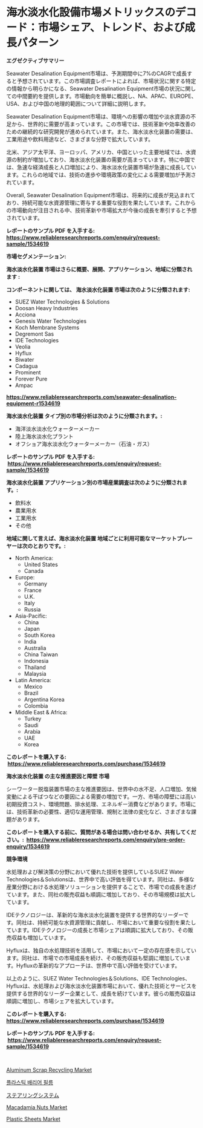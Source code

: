 <p><h1>海水淡水化設備市場メトリックスのデコード：市場シェア、トレンド、および成長パターン</h1></p><p><strong>エグゼクティブサマリー</strong></p>
<p><p>Seawater Desalination Equipment市場は、予測期間中に7%のCAGRで成長すると予想されています。この市場調査レポートによれば、市場状況に関する特定の情報から明らかになる、Seawater Desalination Equipment市場の状況に関しての中間要約を提供します。市場動向を簡単に概説し、NA、APAC、EUROPE、USA、および中国の地理的範囲について詳細に説明します。</p><p>Seawater Desalination Equipment市場は、環境への影響の増加や淡水資源の不足から、世界的に需要が高まっています。この市場では、技術革新や効率改善のための継続的な研究開発が進められています。また、海水淡水化装置の需要は、工業用途や飲料用途など、さまざまな分野で拡大しています。</p><p>北米、アジア太平洋、ヨーロッパ、アメリカ、中国といった主要地域では、水資源の制約が増加しており、海水淡水化装置の需要が高まっています。特に中国では、急速な経済成長と人口増加により、海水淡水化装置市場が急速に成長しています。これらの地域では、技術の進歩や環境政策の変化による需要増加が予測されています。</p><p>Overall, Seawater Desalination Equipment市場は、将来的に成長が見込まれており、持続可能な水資源管理に寄与する重要な役割を果たしています。これからの市場動向が注目される中、技術革新や市場拡大が今後の成長を牽引すると予想されています。</p></p>
<p><strong>レポートのサンプル PDF を入手する: <a href="https://www.reliableresearchreports.com/enquiry/request-sample/1534619">https://www.reliableresearchreports.com/enquiry/request-sample/1534619</a></strong></p>
<p><strong>市場セグメンテーション:</strong></p>
<p><strong> 海水淡水化装置 市場はさらに概要、展開、アプリケーション、地域に分類されます :</strong></p>
<p><strong>コンポーネントに関しては、 海水淡水化装置 市場は次のように分類されます: &nbsp;</strong></p>
<p><ul><li>SUEZ Water Technologies & Solutions</li><li>Doosan Heavy Industries</li><li>Acciona</li><li>Genesis Water Technologies</li><li>Koch Membrane Systems</li><li>Degremont Sas</li><li>IDE Technologies</li><li>Veolia</li><li>Hyflux</li><li>Biwater</li><li>Cadagua</li><li>Prominent</li><li>Forever Pure</li><li>Ampac</li></ul></p>
<p><strong><a href="https://www.reliableresearchreports.com/seawater-desalination-equipment-r1534619">https://www.reliableresearchreports.com/seawater-desalination-equipment-r1534619</a></strong></p>
<p><strong> 海水淡水化装置 タイプ別の市場分析は次のように分類されます。:</strong></p>
<p><ul><li>海洋淡水淡水化ウォーターメーカー</li><li>陸上海水淡水化プラント</li><li>オフショア海水淡水化ウォーターメーカー（石油・ガス）</li></ul></p>
<p><strong>レポートのサンプル PDF を入手する: &nbsp;<a href="https://www.reliableresearchreports.com/enquiry/request-sample/1534619">https://www.reliableresearchreports.com/enquiry/request-sample/1534619</a></strong></p>
<p><strong> 海水淡水化装置 アプリケーション別の市場産業調査は次のように分類されます。:</strong></p>
<p><ul><li>飲料水</li><li>農業用水</li><li>工業用水</li><li>その他</li></ul></p>
<p><strong>地域に関して言えば、海水淡水化装置 地域ごとに利用可能なマーケットプレーヤーは次のとおりです。:</strong></p>
<p><ul>
    <li>
        North America:
        <ul>
            <li>United States</li>
            <li>Canada</li>
        </ul>
    </li>
    <li>
        Europe:
        <ul>
            <li>Germany</li>
            <li>France</li>
            <li>U.K.</li>
            <li>Italy</li>
            <li>Russia</li>
        </ul>
    </li>
    <li>
        Asia-Pacific:
        <ul>
            <li>China</li>
            <li>Japan</li>
            <li>South Korea</li>
            <li>India</li>
            <li>Australia</li>
            <li>China Taiwan</li>
            <li>Indonesia</li>
            <li>Thailand</li>
            <li>Malaysia</li>
        </ul>
    </li>
    <li>
        Latin America:
        <ul>
            <li>Mexico</li>
            <li>Brazil</li>
            <li>Argentina Korea</li>
            <li>Colombia</li>
        </ul>
    </li>
    <li>
        Middle East & Africa:
        <ul>
            <li>Turkey</li>
            <li>Saudi</li>
            <li>Arabia</li>
            <li>UAE</li>
            <li>Korea</li>
        </ul>
    </li>
    </ul></p>
<p><strong>このレポートを購入する: &nbsp;<a href="https://www.reliableresearchreports.com/purchase/1534619">https://www.reliableresearchreports.com/purchase/1534619</a></strong></p>
<p><strong>海水淡水化装置 の主な推進要因と障壁 市場</strong></p>
<p><p>シーワーター脱塩装置市場の主な推進要因は、世界中の水不足、人口増加、気候変動による干ばつなどの要因による需要の増加です。一方、市場の障壁には高い初期投資コスト、環境問題、排水処理、エネルギー消費などがあります。市場には、技術革新の必要性、適切な運用管理、規制と法律の変化など、さまざまな課題があります。</p></p>
<p><strong>このレポートを購入する前に、質問がある場合は問い合わせるか、共有してください。:&nbsp; <a href="https://www.reliableresearchreports.com/enquiry/pre-order-enquiry/1534619">https://www.reliableresearchreports.com/enquiry/pre-order-enquiry/1534619</a></strong></p>
<p><strong>競争環境</strong></p>
<p><p>水処理および解決策の分野において優れた技術を提供しているSUEZ Water Technologies＆Solutionsは、世界中で高い評価を得ています。同社は、多様な産業分野における水処理ソリューションを提供することで、市場での成長を遂げています。また、同社の販売収益も順調に増加しており、その市場規模は拡大しています。</p><p>IDEテクノロジーは、革新的な海水淡水化装置を提供する世界的なリーダーです。同社は、持続可能な水資源管理に貢献し、市場において重要な役割を果たしています。IDEテクノロジーの成長と市場シェアは順調に拡大しており、その販売収益も増加しています。</p><p>Hyfluxは、独自の水処理技術を活用して、市場において一定の存在感を示しています。同社は、市場での市場成長を続け、その販売収益も堅調に増加しています。Hyfluxの革新的なアプローチは、世界中で高い評価を受けています。</p><p>以上のように、SUEZ Water Technologies＆Solutions、IDE Technologies、Hyfluxは、水処理および海水淡水化装置市場において、優れた技術とサービスを提供する世界的なリーダー企業として、成長を続けています。彼らの販売収益は順調に増加し、市場シェアを拡大しています。</p></p>
<p><strong>このレポートを購入する: &nbsp; <a href="https://www.reliableresearchreports.com/purchase/1534619">https://www.reliableresearchreports.com/purchase/1534619</a></strong></p>
<p><strong>レポートのサンプル PDF を入手する: &nbsp;<a href="https://www.reliableresearchreports.com/enquiry/request-sample/1534619">https://www.reliableresearchreports.com/enquiry/request-sample/1534619</a></strong><strong></strong></p>
<p>&nbsp;</p>
<p><p><a href="https://issuu.com/reportprime-2/docs/aluminum-scrap-recycling-market-size-2030.pptx">Aluminum Scrap Recycling Market</a></p><p><a href="https://github.com/Howaoole34545/Market-Research-Report-List-1/blob/main/673845616469.md">플라스틱 배리어 필름</a></p><p><a href="https://github.com/AaronVargas43/Market-Research-Report-List-1/blob/main/444613017952.md">ステアリングシステム</a></p><p><a href="https://github.com/arionmp/Market-Research-Report-List-2/blob/main/macadamia-nuts-market.md">Macadamia Nuts Market</a></p><p><a href="https://zircon-bluebell-299.notion.site/Plastic-Sheets-Market-Analysis-and-Market-Size-Global-Industry-Overview-Market-Segmentation-and-Fo-ea4cddd0a90644d299867f136e221753">Plastic Sheets Market</a></p></p>